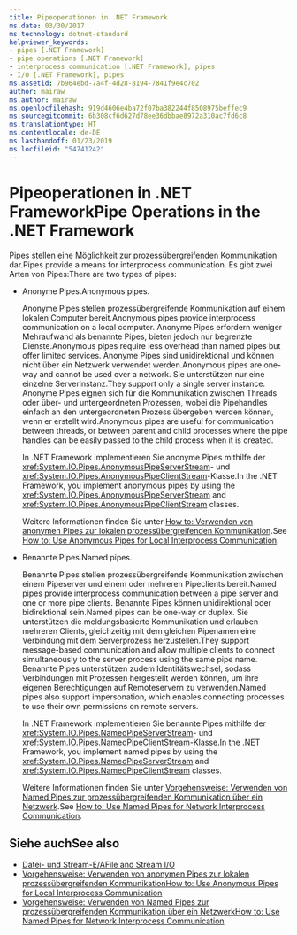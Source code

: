 ```yaml
---
title: Pipeoperationen in .NET Framework
ms.date: 03/30/2017
ms.technology: dotnet-standard
helpviewer_keywords:
- pipes [.NET Framework]
- pipe operations [.NET Framework]
- interprocess communication [.NET Framework], pipes
- I/O [.NET Framework], pipes
ms.assetid: 7b964ebd-7a4f-4d28-8194-7841f9e4c702
author: mairaw
ms.author: mairaw
ms.openlocfilehash: 919d4606e4ba72f07ba382244f8508975beffec9
ms.sourcegitcommit: 6b308cf6d627d78ee36dbbae8972a310ac7fd6c8
ms.translationtype: HT
ms.contentlocale: de-DE
ms.lasthandoff: 01/23/2019
ms.locfileid: "54741242"
---
```

# <a name="pipe-operations-in-the-net-framework"></a><span data-ttu-id="01127-102">Pipeoperationen in .NET Framework</span><span class="sxs-lookup"><span data-stu-id="01127-102">Pipe Operations in the .NET Framework</span></span>
<span data-ttu-id="01127-103">Pipes stellen eine Möglichkeit zur prozessübergreifenden Kommunikation dar.</span><span class="sxs-lookup"><span data-stu-id="01127-103">Pipes provide a means for interprocess communication.</span></span> <span data-ttu-id="01127-104">Es gibt zwei Arten von Pipes:</span><span class="sxs-lookup"><span data-stu-id="01127-104">There are two types of pipes:</span></span>  
  
-   <span data-ttu-id="01127-105">Anonyme Pipes.</span><span class="sxs-lookup"><span data-stu-id="01127-105">Anonymous pipes.</span></span>  
  
     <span data-ttu-id="01127-106">Anonyme Pipes stellen prozessübergreifende Kommunikation auf einem lokalen Computer bereit.</span><span class="sxs-lookup"><span data-stu-id="01127-106">Anonymous pipes provide interprocess communication on a local computer.</span></span> <span data-ttu-id="01127-107">Anonyme Pipes erfordern weniger Mehraufwand als benannte Pipes, bieten jedoch nur begrenzte Dienste.</span><span class="sxs-lookup"><span data-stu-id="01127-107">Anonymous pipes require less overhead than named pipes but offer limited services.</span></span> <span data-ttu-id="01127-108">Anonyme Pipes sind unidirektional und können nicht über ein Netzwerk verwendet werden.</span><span class="sxs-lookup"><span data-stu-id="01127-108">Anonymous pipes are one-way and cannot be used over a network.</span></span> <span data-ttu-id="01127-109">Sie unterstützen nur eine einzelne Serverinstanz.</span><span class="sxs-lookup"><span data-stu-id="01127-109">They support only a single server instance.</span></span> <span data-ttu-id="01127-110">Anonyme Pipes eignen sich für die Kommunikation zwischen Threads oder über- und untergeordneten Prozessen, wobei die Pipehandles einfach an den untergeordneten Prozess übergeben werden können, wenn er erstellt wird.</span><span class="sxs-lookup"><span data-stu-id="01127-110">Anonymous pipes are useful for communication between threads, or between parent and child processes where the pipe handles can be easily passed to the child process when it is created.</span></span>  
  
     <span data-ttu-id="01127-111">In .NET Framework implementieren Sie anonyme Pipes mithilfe der <xref:System.IO.Pipes.AnonymousPipeServerStream>- und <xref:System.IO.Pipes.AnonymousPipeClientStream>-Klasse.</span><span class="sxs-lookup"><span data-stu-id="01127-111">In the .NET Framework, you implement anonymous pipes by using the <xref:System.IO.Pipes.AnonymousPipeServerStream> and <xref:System.IO.Pipes.AnonymousPipeClientStream> classes.</span></span>  
  
     <span data-ttu-id="01127-112">Weitere Informationen finden Sie unter [How to: Verwenden von anonymen Pipes zur lokalen prozessübergreifenden Kommunikation](../../../docs/standard/io/how-to-use-anonymous-pipes-for-local-interprocess-communication.md).</span><span class="sxs-lookup"><span data-stu-id="01127-112">See [How to: Use Anonymous Pipes for Local Interprocess Communication](../../../docs/standard/io/how-to-use-anonymous-pipes-for-local-interprocess-communication.md).</span></span>  
  
-   <span data-ttu-id="01127-113">Benannte Pipes.</span><span class="sxs-lookup"><span data-stu-id="01127-113">Named pipes.</span></span>  
  
     <span data-ttu-id="01127-114">Benannte Pipes stellen prozessübergreifende Kommunikation zwischen einem Pipeserver und einem oder mehreren Pipeclients bereit.</span><span class="sxs-lookup"><span data-stu-id="01127-114">Named pipes provide interprocess communication between a pipe server and one or more pipe clients.</span></span> <span data-ttu-id="01127-115">Benannte Pipes können unidirektional oder bidirektional sein.</span><span class="sxs-lookup"><span data-stu-id="01127-115">Named pipes can be one-way or duplex.</span></span> <span data-ttu-id="01127-116">Sie unterstützen die meldungsbasierte Kommunikation und erlauben mehreren Clients, gleichzeitig mit dem gleichen Pipenamen eine Verbindung mit dem Serverprozess herzustellen.</span><span class="sxs-lookup"><span data-stu-id="01127-116">They support message-based communication and allow multiple clients to connect simultaneously to the server process using the same pipe name.</span></span> <span data-ttu-id="01127-117">Benannte Pipes unterstützen zudem Identitätswechsel, sodass Verbindungen mit Prozessen hergestellt werden können, um ihre eigenen Berechtigungen auf Remoteservern zu verwenden.</span><span class="sxs-lookup"><span data-stu-id="01127-117">Named pipes also support impersonation, which enables connecting processes to use their own permissions on remote servers.</span></span>  
  
     <span data-ttu-id="01127-118">In .NET Framework implementieren Sie benannte Pipes mithilfe der <xref:System.IO.Pipes.NamedPipeServerStream>- und <xref:System.IO.Pipes.NamedPipeClientStream>-Klasse.</span><span class="sxs-lookup"><span data-stu-id="01127-118">In the .NET Framework, you implement named pipes by using the <xref:System.IO.Pipes.NamedPipeServerStream> and <xref:System.IO.Pipes.NamedPipeClientStream> classes.</span></span>  
  
     <span data-ttu-id="01127-119">Weitere Informationen finden Sie unter [Vorgehensweise: Verwenden von Named Pipes zur prozessübergreifenden Kommunikation über ein Netzwerk](../../../docs/standard/io/how-to-use-named-pipes-for-network-interprocess-communication.md).</span><span class="sxs-lookup"><span data-stu-id="01127-119">See [How to: Use Named Pipes for Network Interprocess Communication](../../../docs/standard/io/how-to-use-named-pipes-for-network-interprocess-communication.md).</span></span>  
  
## <a name="see-also"></a><span data-ttu-id="01127-120">Siehe auch</span><span class="sxs-lookup"><span data-stu-id="01127-120">See also</span></span>

- [<span data-ttu-id="01127-121">Datei- und Stream-E/A</span><span class="sxs-lookup"><span data-stu-id="01127-121">File and Stream I/O</span></span>](../../../docs/standard/io/index.md)
- [<span data-ttu-id="01127-122">Vorgehensweise: Verwenden von anonymen Pipes zur lokalen prozessübergreifenden Kommunikation</span><span class="sxs-lookup"><span data-stu-id="01127-122">How to: Use Anonymous Pipes for Local Interprocess Communication</span></span>](../../../docs/standard/io/how-to-use-anonymous-pipes-for-local-interprocess-communication.md)
- [<span data-ttu-id="01127-123">Vorgehensweise: Verwenden von Named Pipes zur prozessübergreifenden Kommunikation über ein Netzwerk</span><span class="sxs-lookup"><span data-stu-id="01127-123">How to: Use Named Pipes for Network Interprocess Communication</span></span>](../../../docs/standard/io/how-to-use-named-pipes-for-network-interprocess-communication.md)
